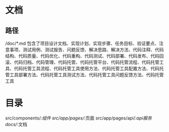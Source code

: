 # 文档

## 路径
/doc/*.md
包含了项目设计文档、实现计划、实现步骤、任务目标、验证要点、注意事项、测试用例、测试报告、问题反馈、解决思路、解决方法、代码注释、代码结构、代码质量、代码优化、代码重构、代码测试、代码部署、代码发布、代码回滚、代码归档、代码管理、代码托管、代码托管平台、代码托管流程、代码托管工具、代码托管工具流程、代码托管工具使用方法、代码托管工具配置方法、代码托管工具部署方法、代码托管工具测试方法、代码托管工具问题反馈方法、代码托管工具

# 目录

src/components/*:组件
src/app/pages/*:页面
src/app/pages/api/*:api服务
docs/*:文档
